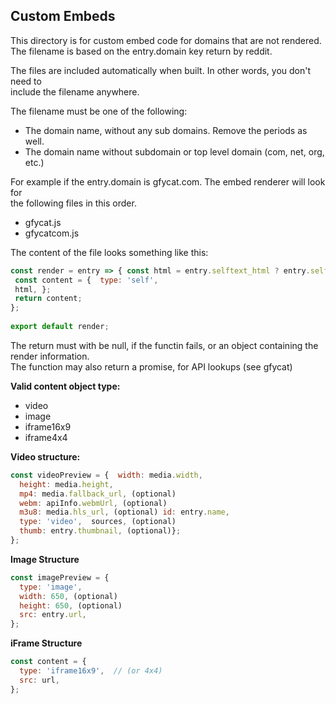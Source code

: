 ## Custom Embeds  
This directory is for custom embed code for domains that are not rendered.  
The filename is based on the entry.domain key return by reddit.  
  
The files are included automatically when built. In other words, you don't need to  
include the filename anywhere.  
  
The filename must be one of the following:  
 - The domain name, without any sub domains. Remove the periods as well.  
 - The domain name without subdomain or top level domain (com, net, org, etc.)  
  
For example if the entry.domain is gfycat.com. The embed renderer will look for  
the following files in this order.  
 - gfycat.js  
 - gfycatcom.js  
  
 The content of the file looks something like this:  
   
```javascript 1.8  
const render = entry => { const html = entry.selftext_html ? entry.selftext_html : '';  
 const content = {  type: 'self',  
 html, };  
 return content;  
};  
  
export default render;  
```  
The return must with be null, if the functin fails, or an object containing the render information.  
The function may also return a promise, for API lookups (see gfycat)  
  
**Valid content object type:**  
 - video  
 - image  
 - iframe16x9  
 - iframe4x4  
  
**Video structure:**  
```javascript
const videoPreview = {  width: media.width,  
  height: media.height,  
  mp4: media.fallback_url, (optional)  
  webm: apiInfo.webmUrl, (optional)  
  m3u8: media.hls_url, (optional) id: entry.name,  
  type: 'video',  sources, (optional)  
  thumb: entry.thumbnail, (optional)};
};
```  
**Image Structure**  
```javascript
const imagePreview = {  
  type: 'image',  
  width: 650, (optional)  
  height: 650, (optional)  
  src: entry.url,  
};  
  ```
**iFrame Structure**  
```javascript
const content = {  
  type: 'iframe16x9',  // (or 4x4)  
  src: url,  
};
```
